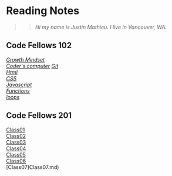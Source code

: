 # **Reading Notes**

>> *Hi my name is Justin Mathieu. I live in Vancouver, WA.*  

## **Code Fellows 102**

[*Growth Mindset*](GrowthMindset.md)  
[*Coder's computer*](codersComputer.md)
[*Git*](GitNotes.md)  
[*Html*](HtmlStructures.md)  
[*CSS*](cssnotes.md)  
[*Javascript*](javascriptnotes.md)  
[*Functions*](functions.md)  
[*loops*](loops.md)  

## **Code Fellows 201**  

[Class01](Class01.md)  
[Class02](Class02.md)  
[Class03](Class03.md)  
[Class04](Class04.md)  
[Class05](Class05.md)  
[Class06](Class06.md)  
[Class07]Class07.md)  
